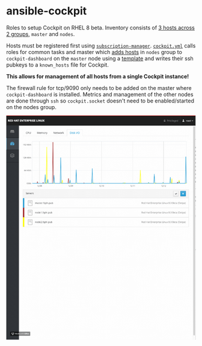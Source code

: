 # ansible-cockpit

Roles to setup Cockpit on RHEL 8 beta. Inventory consists of [3 hosts across 2 groups](https://github.com/cloin/ansible-cockpit/blob/master/inventory), `master` and `nodes`.

Hosts must be registered first using [`subscription-manager`](https://docs.ansible.com/ansible/latest/modules/redhat_subscription_module.html). [`cockpit.yml`](https://github.com/cloin/ansible-cockpit/blob/master/cockpit.yml) calls roles for common tasks and master which [adds hosts](https://github.com/cloin/ansible-cockpit/blob/dea4e6612bad6b635ffc57c796d851f2622fda00/roles/cockpit-master/tasks/main.yml#L7) in `nodes` group to `cockpit-dashboard` on the `master` node using a [template](https://github.com/cloin/ansible-cockpit/blob/master/roles/cockpit-master/templates/cockpit-machine.json.j2) and writes their ssh pubkeys to a `known_hosts` file for Cockpit. 

**This allows for management of all hosts from a single Cockpit instance!**

The firewall rule for tcp/9090 only needs to be added on the master where `cockpit-dashboard` is installed. Metrics and management of the other nodes are done through `ssh` so `cockpit.socket` doesn't need to be enabled/started on the nodes group.

![Cockpit screenshot](https://github.com/cloin/ansible-cockpit/blob/master/cockpit-dashboard.gif?raw=true)

